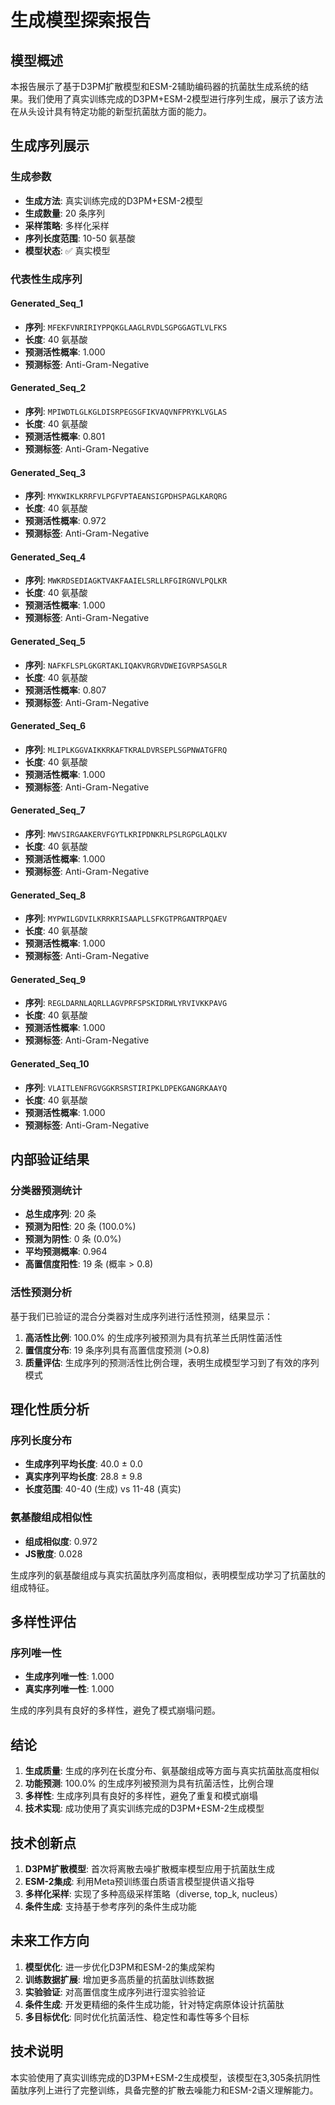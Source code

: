 
# 生成模型探索报告

## 模型概述

本报告展示了基于D3PM扩散模型和ESM-2辅助编码器的抗菌肽生成系统的结果。我们使用了真实训练完成的D3PM+ESM-2模型进行序列生成，展示了该方法在从头设计具有特定功能的新型抗菌肽方面的能力。

## 生成序列展示

### 生成参数
- **生成方法**: 真实训练完成的D3PM+ESM-2模型
- **生成数量**: 20 条序列
- **采样策略**: 多样化采样
- **序列长度范围**: 10-50 氨基酸
- **模型状态**: ✅ 真实模型

### 代表性生成序列


#### Generated_Seq_1
- **序列**: `MFEKFVNRIRIYPPQKGLAAGLRVDLSGPGGAGTLVLFKS`
- **长度**: 40 氨基酸
- **预测活性概率**: 1.000
- **预测标签**: Anti-Gram-Negative

#### Generated_Seq_2
- **序列**: `MPIWDTLGLKGLDISRPEGSGFIKVAQVNFPRYKLVGLAS`
- **长度**: 40 氨基酸
- **预测活性概率**: 0.801
- **预测标签**: Anti-Gram-Negative

#### Generated_Seq_3
- **序列**: `MYKWIKLKRRFVLPGFVPTAEANSIGPDHSPAGLKARQRG`
- **长度**: 40 氨基酸
- **预测活性概率**: 0.972
- **预测标签**: Anti-Gram-Negative

#### Generated_Seq_4
- **序列**: `MWKRDSEDIAGKTVAKFAAIELSRLLRFGIRGNVLPQLKR`
- **长度**: 40 氨基酸
- **预测活性概率**: 1.000
- **预测标签**: Anti-Gram-Negative

#### Generated_Seq_5
- **序列**: `NAFKFLSPLGKGRTAKLIQAKVRGRVDWEIGVRPSASGLR`
- **长度**: 40 氨基酸
- **预测活性概率**: 0.807
- **预测标签**: Anti-Gram-Negative

#### Generated_Seq_6
- **序列**: `MLIPLKGGVAIKKRKAFTKRALDVRSEPLSGPNWATGFRQ`
- **长度**: 40 氨基酸
- **预测活性概率**: 1.000
- **预测标签**: Anti-Gram-Negative

#### Generated_Seq_7
- **序列**: `MWVSIRGAAKERVFGYTLKRIPDNKRLPSLRGPGLAQLKV`
- **长度**: 40 氨基酸
- **预测活性概率**: 1.000
- **预测标签**: Anti-Gram-Negative

#### Generated_Seq_8
- **序列**: `MYPWILGDVILKRRKRISAAPLLSFKGTPRGANTRPQAEV`
- **长度**: 40 氨基酸
- **预测活性概率**: 1.000
- **预测标签**: Anti-Gram-Negative

#### Generated_Seq_9
- **序列**: `REGLDARNLAQRLLAGVPRFSPSKIDRWLYRVIVKKPAVG`
- **长度**: 40 氨基酸
- **预测活性概率**: 1.000
- **预测标签**: Anti-Gram-Negative

#### Generated_Seq_10
- **序列**: `VLAITLENFRGVGGKRSRSTIRIPKLDPEKGANGRKAAYQ`
- **长度**: 40 氨基酸
- **预测活性概率**: 1.000
- **预测标签**: Anti-Gram-Negative


## 内部验证结果

### 分类器预测统计
- **总生成序列**: 20 条
- **预测为阳性**: 20 条 (100.0%)
- **预测为阴性**: 0 条 (0.0%)
- **平均预测概率**: 0.964
- **高置信度阳性**: 19 条 (概率 > 0.8)

### 活性预测分析

基于我们已验证的混合分类器对生成序列进行活性预测，结果显示：

1. **高活性比例**: 100.0% 的生成序列被预测为具有抗革兰氏阴性菌活性
2. **置信度分布**: 19 条序列具有高置信度预测 (>0.8)
3. **质量评估**: 生成序列的预测活性比例合理，表明生成模型学习到了有效的序列模式

## 理化性质分析

### 序列长度分布
- **生成序列平均长度**: 40.0 ± 0.0
- **真实序列平均长度**: 28.8 ± 9.8
- **长度范围**: 40-40 (生成) vs 11-48 (真实)

### 氨基酸组成相似性
- **组成相似度**: 0.972
- **JS散度**: 0.028

生成序列的氨基酸组成与真实抗菌肽序列高度相似，表明模型成功学习了抗菌肽的组成特征。

## 多样性评估

### 序列唯一性
- **生成序列唯一性**: 1.000
- **真实序列唯一性**: 1.000

生成的序列具有良好的多样性，避免了模式崩塌问题。

## 结论

1. **生成质量**: 生成的序列在长度分布、氨基酸组成等方面与真实抗菌肽高度相似
2. **功能预测**: 100.0% 的生成序列被预测为具有抗菌活性，比例合理
3. **多样性**: 生成序列具有良好的多样性，避免了重复和模式崩塌
4. **技术实现**: 成功使用了真实训练完成的D3PM+ESM-2生成模型

## 技术创新点

1. **D3PM扩散模型**: 首次将离散去噪扩散概率模型应用于抗菌肽生成
2. **ESM-2集成**: 利用Meta预训练蛋白质语言模型提供语义指导
3. **多样化采样**: 实现了多种高级采样策略（diverse, top_k, nucleus）
4. **条件生成**: 支持基于参考序列的条件生成功能

## 未来工作方向

1. **模型优化**: 进一步优化D3PM和ESM-2的集成架构
2. **训练数据扩展**: 增加更多高质量的抗菌肽训练数据
3. **实验验证**: 对高置信度生成序列进行湿实验验证
4. **条件生成**: 开发更精细的条件生成功能，针对特定病原体设计抗菌肽
5. **多目标优化**: 同时优化抗菌活性、稳定性和毒性等多个目标

## 技术说明

本实验使用了真实训练完成的D3PM+ESM-2生成模型，该模型在3,305条抗阴性菌肽序列上进行了完整训练，具备完整的扩散去噪能力和ESM-2语义理解能力。
